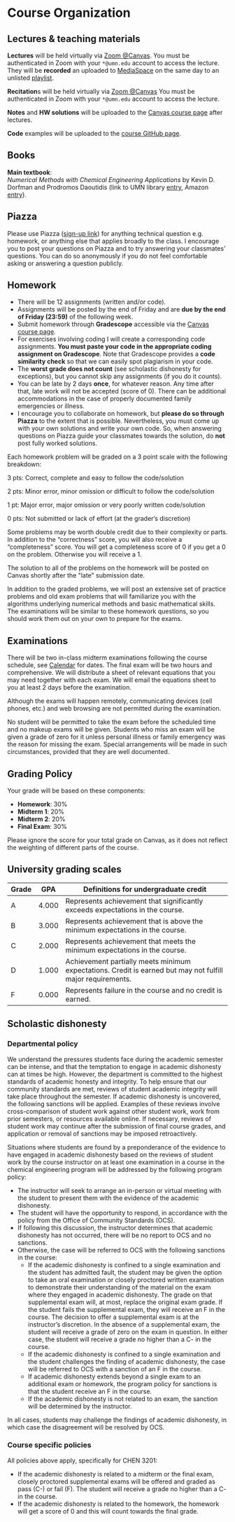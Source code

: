 # Course Organization

## Lectures & teaching materials

**Lectures** will be held virtually via [Zoom @Canvas](https://canvas.umn.edu/courses/217014/external_tools/21146). You must be authenticated in Zoom with your `*@umn.edu` account to access the lecture. They will be **recorded** an uploaded to [MediaSpace](https://mediaspace.umn.edu/) on the same day to an unlisted [playlist](https://mediaspace.umn.edu/playlist/edit/1_z9e09674//1).

**Recitation**s will be held virtually via [Zoom @Canvas](https://canvas.umn.edu/courses/217014/external_tools/21146) You must be authenticated in Zoom with your `*@umn.edu` account to access the lecture.

**Notes** and **HW solutions** will be uploaded to the [Canvas course page](https://canvas.umn.edu/courses/193402) after lectures.

**Code** examples will be uploaded to the [course GitHub page](https://github.com/smcantab/chen3201-spring2021).

## Books
**Main textbook**:  
_Numerical Methods with Chemical Engineering Applications_ by Kevin D. Dorfman and Prodromos Daoutidis (link to UMN library [entry](https://canvas.umn.edu/courses/217014/external_tools/21146), Amazon [entry](https://www.amazon.com/dp/1107135117/ref=cm_sw_em_r_mt_dp_tzI.FbWQZJTSB)).

## Piazza

Please use Piazza ([sign-up link](https://piazza.com/umn/spring2021/chen3201/home)) for anything technical question e.g. homework, or anything else that applies broadly to the class. I encourage you to post your questions on Piazza and to try answering your classmates' questions. You can do so anonymously if you do not feel comfortable asking or answering a question publicly.

## Homework
- There will be 12 assignments (written and/or code).
- Assignments will be posted by the end of Friday and are **due by the end of Friday (23:59)** of the following week.
- Submit homework through **Gradescope** accessible via the [Canvas course page](https://canvas.umn.edu/courses/217014/external_tools/34925).
- For exercises involving coding I will create a corresponding code assignments. **You must paste your code in the appropriate coding assignment on Gradescope**. Note that Gradescope provides a **code similarity check** so that we can easily spot plagiarism in your code.
- The **worst grade does not count** (see scholastic dishonesty for exceptions), but you cannot skip any assignments (if you do it counts).
- You can be late by 2 days **once**, for whatever reason. Any time after that, late work will not be accepted (score of 0). There can be additional accommodations in the case of properly documented family emergencies or illness.
- I encourage you to collaborate on homework, but **please do so through Piazza** to the extent that is possible. Nevertheless, you must come up with your own solutions and write your own code. So, when answering questions on Piazza guide your classmates towards the solution, do **not** post fully worked solutions.

Each homework problem will be graded on a 3 point scale with the following breakdown:

3 pts: 	Correct, complete and easy to follow the code/solution

2 pts: 	Minor error, minor omission or difficult to follow the code/solution

1 pt: 	Major error, major omission or very poorly written code/solution

0 pts: 	Not submitted or lack of effort (at the grader‘s discretion)  

Some problems may be worth double credit due to their complexity or parts.  In addition to the “correctness” score, you will also receive a “completeness” score.  You will get a completeness score of 0 if you get a 0 on the problem.  Otherwise you will receive a 1.

The solution to all of the problems on the homework will be posted on Canvas shortly after the "late" submission date.

In addition to the graded problems, we will post an extensive set of practice problems and old exam problems that will familiarize you with the algorithms underlying numerical methods and basic mathematical skills. The examinations will be similar to these homework questions, so you should work them out on your own to prepare for the exams.

## Examinations
There will be two in-class midterm examinations following the course schedule, see [Calendar][1] for dates. The final exam will be two hours and comprehensive. We will distribute a sheet of relevant equations that you may need together with each exam. We will email the equations sheet to you at least 2 days before the examination.

Although the exams will happen remotely, communicating devices (cell phones, etc.) and web browsing are not permitted during the examination.

No student will be permitted to take the exam before the scheduled time and no makeup exams will be given. Students who miss an exam will be given a grade of zero for it unless personal illness or family emergency was the reason for missing the exam. Special arrangements will be made in such circumstances, provided that they are well documented.

## Grading Policy

Your grade will be based on these components:  

- **Homework**: 30%
- **Midterm 1**: 20%
- **Midterm 2**: 20%
- **Final Exam**: 30%

Please ignore the score for your total grade on Canvas, as it does not reflect the weighting of different parts of the course.

## University grading scales

Grade | GPA   | Definitions for undergraduate credit
------|-------|-----------------------------------------------------------------------------------------------------------
A     | 4.000 | Represents achievement that significantly exceeds expectations in the course.
B     | 3.000 | Represents achievement that is above the minimum expectations in the course.
C     | 2.000 | Represents achievement that meets the minimum expectations in the course.
D     | 1.000 | Achievement partially meets minimum expectations. Credit is earned but may not fulfill major requirements.
F     | 0.000 | Represents failure in the course and no credit is earned.


## Scholastic dishonesty

### Departmental policy

We understand the pressures students face during the academic semester can be intense, and that the temptation to engage in academic dishonesty can at times be high. However, the department is committed to the highest standards of academic honesty and integrity. To help ensure that our community standards are met, reviews of student academic integrity will take place throughout the semester. If academic dishonesty is uncovered, the following sanctions will be applied. Examples of these reviews involve cross-comparison of student work against other student work, work from prior semesters, or resources available online. If necessary, reviews of student work may continue after the submission of final course grades, and application or removal of sanctions may be imposed retroactively.

Situations where students are found by a preponderance of the evidence to have engaged in academic dishonesty based on the reviews of student work by the course instructor on at least one examination in a course in the chemical engineering program will be addressed by the following program policy:

- The instructor will seek to arrange an in-person or virtual meeting with the student to present them with the evidence of the academic dishonesty.
- The student will have the opportunity to respond, in accordance with the policy from the Office of Community Standards (OCS).
- If following this discussion, the instructor determines that academic dishonesty has not occurred, there will be no report to OCS and no sanctions.
- Otherwise, the case will be referred to OCS with the following sanctions in the course:
    - If the academic dishonesty is confined to a single examination and the student has admitted fault, the student may be given the option to take an oral examination or closely proctored written examination to demonstrate their understanding of the material on the exam where they engaged in academic dishonesty. The grade on that supplemental exam will, at most, replace the original exam grade. If the student fails the supplemental exam, they will receive an F in the course. The decision to offer a supplemental exam is at the instructor’s discretion. In the absence of a supplemental exam, the student will receive a grade of zero on the exam in question. In either case, the student will receive a grade no higher than a C- in the course.
    - If the academic dishonesty is confined to a single examination and the student challenges the finding of academic dishonesty, the case will be referred to OCS with a sanction of an F in the course.
    - If academic dishonesty extends beyond a single exam to an additional exam or homework, the program policy for sanctions is that the student receive an F in the course.
    - If the academic dishonesty is not related to an exam, the sanction will be determined by the instructor.

In all cases, students may challenge the findings of academic dishonesty, in which case the disagreement will be resolved by OCS.

### Course specific policies

All policies above apply, specifically for CHEN 3201:

- If the academic dishonesty is related to a midterm or the final exam, closely proctored supplemental exams will be offered and graded as pass (C-) or fail (F). The student will receive a grade no higher than a C- in the course.
- If the academic dishonesty is related to the homework, the homework will get a score of 0 and this will count towards the final grade.

[1]: calendar.md
[2]: organization.md#scholastic-dishonesty
